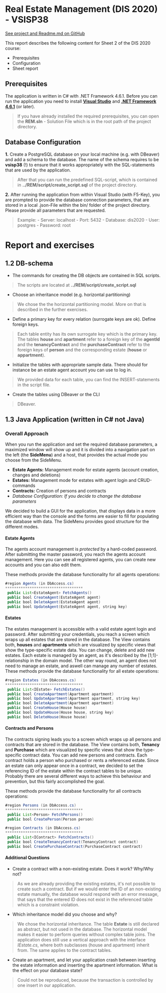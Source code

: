# Real Estate Management (DIS 2020) - VSISP38
[See project and Readme.md on GitHub]([https://github.com/nionzion/REM](https://github.com/nionzion/REM)) 

This report describes the following content for Sheet 2 of the DIS 2020 course:
- Prerequisites
- Configuration
- Sheet report


## Prerequisites
The application is written in C# with .NET Framework 4.6.1. Before you can run the application you need to install **[Visual Studio](https://visualstudio.microsoft.com/de/thank-you-downloading-visual-studio/?sku=Community&rel=16)** and **[.NET Framework 4.6.1](https://dotnet.microsoft.com/download/visual-studio-sdks?utm_source=getdotnetsdk&utm_medium=referral)** (or later). 
 > If you have already installed the required prerequisites, you can open the **REM.sln** - Solution File which is in the root path of the project directory.


## Database Configuration
**1.** Create a PostgreSQL database on your local machine (e.g. with DBeaver) and add a schema to the database. The name of the schema requires to be **vsisp38** (!) to ensure that it works appropriately with the SQL-statements that are used by the application.
> After that you can run the predefined SQL-script, which is contained in **../REM/script/create_script.sql** of the project directory.

**2.** After running the application from within Visual Studio (with F5-Key), you are prompted to provide the database connection parameters, that are stored in a local .json-File within the bin/ folder of the project directory. Please provide all parameters that are requested. 
> Example: 
	- Server: localhost
	- Port: 5432
	- Database: dis2020
	- User: postgres
	- Password: root 

# Report and exercises
## 1.2 DB-schema
- The commands for creating the DB objects are contained in SQL scripts.
> The scripts are located at **../REM/script/create_script.sql**
- Choose an inheritance model (e.g. horizontal partitioning) 
> We chose the the horizontal partitioning model. More on that is described in the further exercises.
-  Define a primary key for every relation (surrogate keys are ok). Define foreign keys.
> Each table entity has its own surrogate key which is the primary key. The tables **house** and **apartment** refer to a foreign key of the **agentId** and the **tenancyContract** and the **purchaseContract** refer to the foreign keys of **person** and the corresponding estate (**house** or **appartment**).
-  Initialize the tables with appropriate sample data. There should for instance be an estate agent account you can use to log in. 
> We provided data for each table, you can find the INSERT-statements in the script file.
- Create the tables using DBeaver or the CLI
> DBeaver.

## 1.3 Java Application (written in C# not Java)
### Overall Approach
When you run the application and set the required database parameters, a maximized window will show up and it is divided into a navigation part on the left (the **SideMenu**) and a host, that provides the actual mode you choose from the SideMenu. 

- **Estate Agents:** Management mode for estate agents (account creation, changes and deletions)
- **Estates:** Management mode for estates with agent login and CRUD-commands 
- **Contracts:** Creation of persons and contracts
- *Database Configuration: If you decide to change the database parameters*

We decided to build a GUI for the application, that displays data in a more efficient way than the console and the forms are easier to fill for populating the database with data.  The SideMenu provides good structure for the different modes.
#### Estate Agents
The agents account management is *protected* by a hard-coded password. After submitting the master password, you reach the agents account management. Here you can see all registered agents, you can create new accounts and you can also edit them. 

These methods provide the database functionality for all agents operations:
```Java
#region Agents (in DbAccess.cs)
***********************************
 public List<EstateAgent> FetchAgents() 
 public bool CreateAgent(EstateAgent agent)
 public bool DeleteAgent(EstateAgent agent)
 public bool UpdateAgent(EstateAgent agent, string key)
```
#### Estates
The estates management is accessible with a valid estate agent login and password. After submitting your credentials, you reach a screen which wraps up all estates that are stored in the database. The View contains both, **houses** and **apartments** which are visualized by specific views that show the type-specific estate data. You can change, delete and add new estates. Each estate is managed by an agent, as it's described by the 
[1;1]-relationship in the domain model. The other way round, an agent does not need to manage an estate, and aswell can manage any number of estates.
These methods provide the database functionality for all estate operations:
```Java
#region Estates (in DbAccess.cs)
***********************************
 public List<IEstate> FetchEstates()
 public bool CreateApartment(Apartment apartment)
 public bool UpdateApartment(Apartment apartment, string key)
 public bool DeleteApartment(Apartment apartment)
 public bool CreateHouse(House house)
 public bool UpdateHouse(House house, string key)
 public bool DeleteHouse(House house)
```
#### Contracts and Persons
The contracts signing leads you to a screen which wraps up all persons and contracts that are stored in the database. The View contains both, **Tenancy** and **Purchase** which are visualized by specific views that show the type-specific contract data. You can add new persons and contracts.
Each contract holds a person who purchased or rents a referenced estate. Since an estate can only appear once in a contract, we decided to set the referencing ID of the estate within the contract tables to be unique. Probably there are several different ways to achieve this behaviour and prevention, but this fairly accomplished the goal. 

These methods provide the database functionality for all contracts operations:
```Java
#region Persons (in DbAccess.cs)
***********************************
 public List<Person> FetchPersons()
 public bool CreatePerson(Person person)
```
```Java
#region Contracts (in DbAccess.cs)
***********************************
 public List<IContract> FetchContracts()
 public bool CreateTenancyContract(TenancyContract contract)
 public bool CreatePurchaseContract(PurchaseContract contract)
```
#### Additional Questions
- Create a contract with a non-existing estate. Does it work? Why/Why not?
> As we are already providing the existing estates, it's not possible to create such a contract. But if we would enter the ID of an non-existing estate manually, the database would respond with an error message, that says that the entered ID does not exist in the referenced table which is a constraint violation.
- Which inheritance model did you choose and why? 
> We chose the horizontal inheritance. The table **Estate** is still declared as abstract, but not used in the database. The horizontal model makes it easier to perform queries without complex table joins. The application does still use a vertical approach with the interface *IEstate.cs*, where both subclasses (house and apartment) inherit from. The same applies to the contract tables.   
- Create an apartment, and let your application crash between inserting the estate information and inserting the apartment information. What is the effect on your database state?
> Could not be reproduced, because the transaction is controlled by one insert in our application.